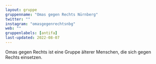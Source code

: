 ```yaml
---
layout: gruppe
gruppenname: "Omas gegen Rechts Nürnberg"
twitter: ""
instagram: "omasgegenrechtsnbg"
web: ""
gruppenlabels: [antifa]
last-updated: 2022-08-07
---
```


Omas gegen Rechts ist eine Gruppe älterer Menschen, die sich gegen Rechts einsetzen.

